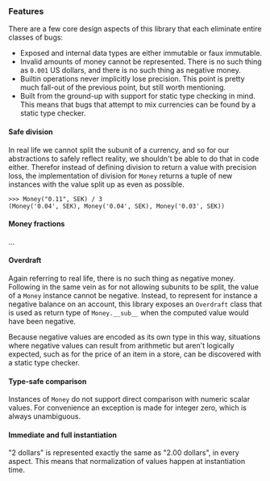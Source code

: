 ### Features

There are a few core design aspects of this library that each eliminate entire classes
of bugs:

- Exposed and internal data types are either immutable or faux immutable.
- Invalid amounts of money cannot be represented. There is no such thing as `0.001` US
  dollars, and there is no such thing as negative money.
- Builtin operations never implicitly lose precision. This point is pretty much fall-out
  of the previous point, but still worth mentioning.
- Built from the ground-up with support for static type checking in mind. This means
  that bugs that attempt to mix currencies can be found by a static type checker.

#### Safe division

In real life we cannot split the subunit of a currency, and so for our abstractions to
safely reflect reality, we shouldn't be able to do that in code either. Therefor instead
of defining division to return a value with precision loss, the implementation of
division for `Money` returns a tuple of new instances with the value split up as even as
possible.

```pycon
>>> Money("0.11", SEK) / 3
(Money('0.04', SEK), Money('0.04', SEK), Money('0.03', SEK))
```

#### Money fractions

...

#### Overdraft

Again referring to real life, there is no such thing as negative money. Following in the
same vein as for not allowing subunits to be split, the value of a `Money` instance
cannot be negative. Instead, to represent for instance a negative balance on an account,
this library exposes an `Overdraft` class that is used as return type of `Money.__sub__`
when the computed value would have been negative.

Because negative values are encoded as its own type in this way, situations where
negative values can result from arithmetic but aren't logically expected, such as for
the price of an item in a store, can be discovered with a static type checker.

#### Type-safe comparison

Instances of `Money` do not support direct comparison with numeric scalar values. For
convenience an exception is made for integer zero, which is always unambiguous.

#### Immediate and full instantiation

"2 dollars" is represented exactly the same as "2.00 dollars", in every aspect. This
means that normalization of values happen at instantiation time.
